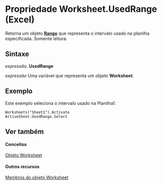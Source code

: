 
# Propriedade Worksheet.UsedRange (Excel)

Retorna um objeto  **[Range](b8207778-0dcc-4570-1234-f130532cc8cd.md)** que representa o intervalo usado na planilha especificada. Somente leitura.


## Sintaxe

 _expressão_. **UsedRange**

 _expressão_ Uma variável que representa um objeto **Worksheet**.


## Exemplo

Este exemplo seleciona o intervalo usado na Planilha1.


```
Worksheets("Sheet1").Activate 
ActiveSheet.UsedRange.Select
```


## Ver também


#### Conceitos


[Objeto Worksheet](182b705e-854a-81cc-a4b0-59b942de55ae.md)
#### Outros recursos


[Membros do objeto Worksheet](f8c1afea-1a1c-f5e4-37e3-52c434c8c157.md)